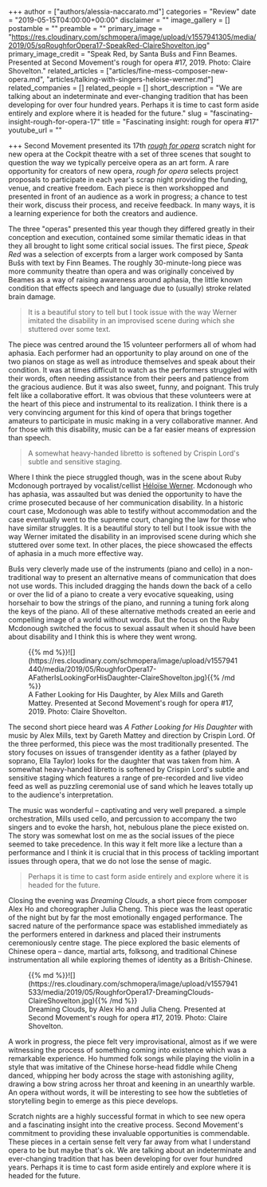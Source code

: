 +++
author = ["authors/alessia-naccarato.md"]
categories = "Review"
date = "2019-05-15T04:00:00+00:00"
disclaimer = ""
image_gallery = []
postamble = ""
preamble = ""
primary_image = "https://res.cloudinary.com/schmopera/image/upload/v1557941305/media/2019/05/sqRoughforOpera17-SpeakRed-ClaireShovelton.jpg"
primary_image_credit = "Speak Red, by Santa Bušs and Finn Beames. Presented at Second Movement's rough for opera #17, 2019. Photo: Claire Shovelton."
related_articles = ["articles/fine-mess-composer-new-opera.md", "articles/talking-with-singers-heloise-werner.md"]
related_companies = []
related_people = []
short_description = "We are talking about an indeterminate and ever-changing tradition that has been developing for over four hundred years. Perhaps it is time to cast form aside entirely and explore where it is headed for the future."
slug = "fascinating-insight-rough-for-opera-17"
title = "Fascinating insight: rough for opera #17"
youtube_url = ""

+++
Second Movement presented its 17th [_rough for opera_](https://secondmovement.org.uk/) scratch night for new opera at the Cockpit theatre with a set of three scenes that sought to question the way we typically perceive opera as an art form. A rare opportunity for creators of new opera, _rough for opera_ selects project proposals to participate in each year's scrap night providing the funding, venue, and creative freedom. Each piece is then workshopped and presented in front of an audience as a work in progress; a chance to test their work, discuss their process, and receive feedback. In many ways, it is a learning experience for both the creators and audience.

The three "operas" presented this year though they differed greatly in their conception and execution, contained some similar thematic ideas in that they all brought to light some critical social issues. The first piece, _Speak Red_ was a selection of excerpts from a larger work composed by Santa Bušs with text by Finn Beames. The roughly 30-minute-long piece was more community theatre than opera and was originally conceived by Beames as a way of raising awareness around aphasia, the little known condition that effects speech and language due to (usually) stroke related brain damage.

>It is a beautiful story to tell but I took issue with the way Werner imitated the disability in an improvised scene during which she stuttered over some text.

The piece was centred around the 15 volunteer performers all of whom had aphasia. Each performer had an opportunity to play around on one of the two pianos on stage as well as introduce themselves and speak about their condition. It was at times difficult to watch as the performers struggled with their words, often needing assistance from their peers and patience from the gracious audience. But it was also sweet, funny, and poignant. This truly felt like a collaborative effort. It was obvious that these volunteers were at the heart of this piece and instrumental to its realization. I think there is a very convincing argument for this kind of opera that brings together amateurs to participate in music making in a very collaborative manner. And for those with this disability, music can be a far easier means of expression than speech.

>A somewhat heavy-handed libretto is softened by Crispin Lord's subtle and sensitive staging.

Where I think the piece struggled though, was in the scene about Ruby Mcdonough portrayed by vocalist/cellist [Héloïse Werner](/talking-with-singers-heloise-werner/). Mcdonough who has aphasia, was assaulted but was denied the opportunity to have the crime prosecuted because of her communication disability. In a historic court case, Mcdonough was able to testify without accommodation and the case eventually went to the supreme court, changing the law for those who have similar struggles. It is a beautiful story to tell but I took issue with the way Werner imitated the disability in an improvised scene during which she stuttered over some text. In other places, the piece showcased the effects of aphasia in a much more effective way.

Bušs very cleverly made use of the instruments (piano and cello) in a non-traditional way to present an alternative means of communication that does not use words. This included dragging the hands down the back of a cello or over the lid of a piano to create a very evocative squeaking, using horsehair to bow the strings of the piano, and running a tuning fork along the keys of the piano. All of these alternative methods created an eerie and compelling image of a world without words. But the focus on the Ruby Mcdonough switched the focus to sexual assault when it should have been about disability and I think this is where they went wrong.

<figure data-type="image">{{% md %}}![](https://res.cloudinary.com/schmopera/image/upload/v1557941440/media/2019/05/RoughforOpera17-AFatherIsLookingForHisDaughter-ClaireShovelton.jpg){{% /md %}}

<figcaption>A Father Looking for His Daughter, by Alex Mills and Gareth Mattey. Presented at Second Movement's rough for opera #17, 2019. Photo: Claire Shovelton.</figcaption>

</figure>

The second short piece heard was _A Father Looking for His Daughter_ with music by Alex Mills, text by Gareth Mattey and direction by Crispin Lord. Of the three performed, this piece was the most traditionally presented. The story focuses on issues of transgender identity as a father (played by soprano, Ella Taylor) looks for the daughter that was taken from him. A somewhat heavy-handed libretto is softened by Crispin Lord's subtle and sensitive staging which features a range of pre-recorded and live video feed as well as puzzling ceremonial use of sand which he leaves totally up to the audience's interpretation.

The music was wonderful – captivating and very well prepared. a simple orchestration, Mills used cello, and percussion to accompany the two singers and to evoke the harsh, hot, nebulous plane the piece existed on. The story was somewhat lost on me as the social issues of the piece seemed to take precedence. In this way it felt more like a lecture than a performance and I think it is crucial that in this process of tackling important issues through opera, that we do not lose the sense of magic.

>Perhaps it is time to cast form aside entirely and explore where it is headed for the future.

Closing the evening was _Dreaming Clouds_, a short piece from composer Alex Ho and choreographer Julia Cheng. This piece was the least operatic of the night but by far the most emotionally engaged performance. The sacred nature of the performance space was established immediately as the performers entered in darkness and placed their instruments ceremoniously centre stage. The piece explored the basic elements of Chinese opera – dance, martial arts, folksong, and traditional Chinese instrumentation all while exploring themes of identity as a British-Chinese.

<figure data-type="image">{{% md %}}![](https://res.cloudinary.com/schmopera/image/upload/v1557941533/media/2019/05/RoughforOpera17-DreamingClouds-ClaireShovelton.jpg){{% /md %}}

<figcaption>Dreaming Clouds, by Alex Ho and Julia Cheng. Presented at Second Movement's rough for opera #17, 2019. Photo: Claire Shovelton.</figcaption>

</figure>

A work in progress, the piece felt very improvisational, almost as if we were witnessing the process of something coming into existence which was a remarkable experience. Ho hummed folk songs while playing the violin in a style that was imitative of the Chinese horse-head fiddle while Cheng danced, whipping her body across the stage with astonishing agility, drawing a bow string across her throat and keening in an unearthly warble. An opera without words, it will be interesting to see how the subtleties of storytelling begin to emerge as this piece develops.

Scratch nights are a highly successful format in which to see new opera and a fascinating insight into the creative process. Second Movement's commitment to providing these invaluable opportunities is commendable. These pieces in a certain sense felt very far away from what I understand opera to be but maybe that's ok. We are talking about an indeterminate and ever-changing tradition that has been developing for over four hundred years. Perhaps it is time to cast form aside entirely and explore where it is headed for the future.